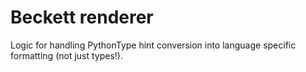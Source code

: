 # Beckett renderer

Logic for handling PythonType hint conversion into language specific formatting (not just types!).
